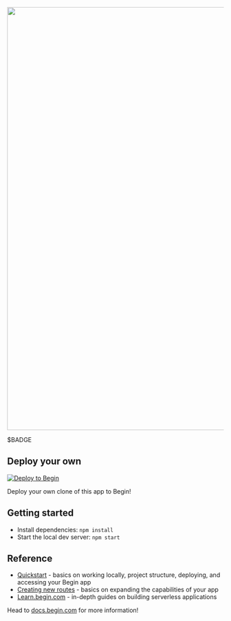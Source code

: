 <img src="https://static.begin.app/google-oauth/readme-banner.png" width="983">

$BADGE

## Deploy your own

[![Deploy to Begin](https://static.begin.com/deploy-to-begin.svg)](https://begin.com/apps/create?template=https://github.com/begin-examples/learn-node-oauth)

Deploy your own clone of this app to Begin!

## Getting started

- Install dependencies: `npm install`
- Start the local dev server: `npm start`


## Reference

- [Quickstart](https://docs.begin.com/en/guides/quickstart/) - basics on working locally, project structure, deploying, and accessing your Begin app
- [Creating new routes](https://docs.begin.com/en/functions/creating-new-functions) - basics on expanding the capabilities of your app
- [Learn.begin.com](https://learn.begin.com) - in-depth guides on building serverless applications

Head to [docs.begin.com](https://docs.begin.com/) for more information!